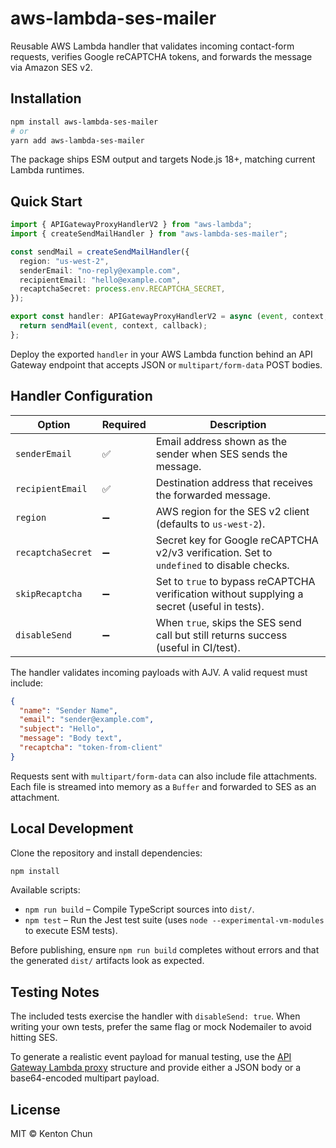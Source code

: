 # aws-lambda-ses-mailer

Reusable AWS Lambda handler that validates incoming contact-form requests, verifies Google reCAPTCHA tokens, and forwards the message via Amazon SES v2.

## Installation

```bash
npm install aws-lambda-ses-mailer
# or
yarn add aws-lambda-ses-mailer
```

The package ships ESM output and targets Node.js 18+, matching current Lambda runtimes.

## Quick Start

```ts
import { APIGatewayProxyHandlerV2 } from "aws-lambda";
import { createSendMailHandler } from "aws-lambda-ses-mailer";

const sendMail = createSendMailHandler({
  region: "us-west-2",
  senderEmail: "no-reply@example.com",
  recipientEmail: "hello@example.com",
  recaptchaSecret: process.env.RECAPTCHA_SECRET,
});

export const handler: APIGatewayProxyHandlerV2 = async (event, context, callback) => {
  return sendMail(event, context, callback);
};
```

Deploy the exported `handler` in your AWS Lambda function behind an API Gateway endpoint that accepts JSON or `multipart/form-data` POST bodies.

## Handler Configuration

| Option            | Required | Description                                                                                  |
| ----------------- | -------- | -------------------------------------------------------------------------------------------- |
| `senderEmail`     | ✅       | Email address shown as the sender when SES sends the message.                                |
| `recipientEmail`  | ✅       | Destination address that receives the forwarded message.                                     |
| `region`          | ➖       | AWS region for the SES v2 client (defaults to `us-west-2`).                                   |
| `recaptchaSecret` | ➖       | Secret key for Google reCAPTCHA v2/v3 verification. Set to `undefined` to disable checks.    |
| `skipRecaptcha`   | ➖       | Set to `true` to bypass reCAPTCHA verification without supplying a secret (useful in tests). |
| `disableSend`     | ➖       | When `true`, skips the SES send call but still returns success (useful in CI/test).          |

The handler validates incoming payloads with AJV. A valid request must include:

```json
{
  "name": "Sender Name",
  "email": "sender@example.com",
  "subject": "Hello",
  "message": "Body text",
  "recaptcha": "token-from-client"
}
```

Requests sent with `multipart/form-data` can also include file attachments. Each file is streamed into memory as a `Buffer` and forwarded to SES as an attachment.

## Local Development

Clone the repository and install dependencies:

```bash
npm install
```

Available scripts:

- `npm run build` – Compile TypeScript sources into `dist/`.
- `npm test` – Run the Jest test suite (uses `node --experimental-vm-modules` to execute ESM tests).

Before publishing, ensure `npm run build` completes without errors and that the generated `dist/` artifacts look as expected.

## Testing Notes

The included tests exercise the handler with `disableSend: true`. When writing your own tests, prefer the same flag or mock Nodemailer to avoid hitting SES.

To generate a realistic event payload for manual testing, use the [API Gateway Lambda proxy](https://docs.aws.amazon.com/apigateway/latest/developerguide/set-up-lambda-proxy-integrations.html) structure and provide either a JSON body or a base64-encoded multipart payload.

## License

MIT © Kenton Chun
